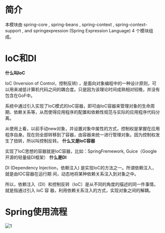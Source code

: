 # 简介

本模块由 spring-core , spring-beans , spring-context , spring-context-support , and springexpression
(Spring Expression Language) 4 个模块组成。

# IoC和DI

**什么叫IoC**

IoC (Inversion of Control，控制反转) ，是面向对象编程中的一种设计原则，可以用来减低计算机代码之间的耦合度。只是因为该理论时间成熟相对较晚，并没有包含在GoF中。

系统中通过引入实现了IoC模式的IoC容器，即可由IoC容器来管理对象的生命周期、依赖关系等，从而使得应用程序的配置和依赖性规范与实际的应用程序代码分离。

从使用上看，以前手动new对象，并设置对象中属性的方式，控制权是掌握在应用程序自身。现在则全部转移到了容器，由容器来统一进行管理对象。因为控制权发生了扭转，所以叫控制反转。
**什么又是IoC容器**

实现了IoC思想的容器就是IoC容器，比如：SpringFremework, Guice（Google开源的轻量级DI框架）
**什么是DI**

DI (Dependency Injection，依赖注入) 是实现IoC的方法之一。所谓依赖注入，就是由IOC容器在运行期
间，动态地将某种依赖关系注入到对象之中。

所以，依赖注入（DI）和控制反转（IoC）是从不同的角度的描述的同一件事情，就是指通过引入 IoC 容
器，利用依赖关系注入的方式，实现对象之间的解耦。

# Spring使用流程

![1](https://gitee.com/wang-fuming/dawning/raw/master/1.jpg)





# 